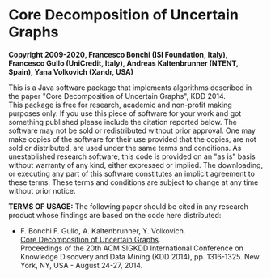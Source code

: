 # Core Decomposition of Uncertain Graphs
<strong>Copyright 2009-2020, Francesco Bonchi (ISI Foundation, Italy), Francesco Gullo (UniCredit, Italy), Andreas Kaltenbrunner (NTENT, Spain), Yana Volkovich (Xandr, USA)</strong>
<p>

This is a Java software package that implements algorithms described in the paper "Core Decomposition of Uncertain Graphs", KDD 2014.<br>
This package is free for research, academic and non-profit making purposes only. If you use this piece of software for your work and got something published please include the citation reported below. The software may not be sold or redistributed without prior approval. One may make copies of the software for their use provided that the copies, are not sold or distributed, are used under the same terms and conditions. As unestablished research software, this code is provided on an "as is" basis without warranty of any kind, either expressed or implied. The downloading, or executing any part of this software constitutes an implicit agreement to these terms. These terms and conditions are subject to change at any time without prior notice.


<strong>TERMS OF USAGE:</strong>
The following paper should be cited in any research product whose findings are based on the code here distributed:

- F. Bonchi F. Gullo, A. Kaltenbrunner, Y. Volkovich.<br>
[Core Decomposition of Uncertain Graphs](https://doi.org/10.1145/2623330.2623655).<br>
Proceedings of the 20th ACM SIGKDD International Conference on Knowledge Discovery and Data Mining (KDD 2014), pp. 1316-1325. New York, NY, USA - August 24-27, 2014.
<p>
